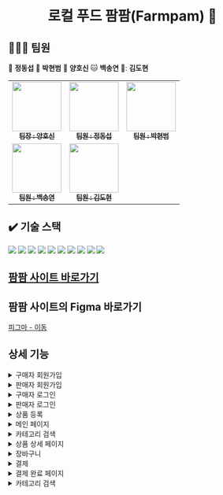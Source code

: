 <h1 align="center">로컬 푸드 팜팜(Farmpam) 🌽 </h1>

## 🧑‍🤝‍🧑 팀원

🐯 **정동섭** 🐶 **박현범** 🐺 **양호신** 🐱 **백송연** 🐧: **김도현**

<table>
  <tbody>
    <tr>
      <td align="center"><a href="https://github.com/Hosae0905"><img src="https://github.com/beyond-sw-camp/be02-2nd-pampam-ecomerce/assets/80888180/71e60cdb-cc1c-4f25-829c-9e6e33d4fd8c" width="100px;" alt=""/><br /><sub><b> 팀장 : 양호신</b></sub></a><br /></td>
      <td align="center"><a href="https://github.com/JungDongSeob"><img src="https://github.com/beyond-sw-camp/be02-2nd-pampam-ecomerce/assets/80888180/d6210ade-6e08-4f1a-a893-a96e064a7c8f" width="100px;" alt=""/><br /><sub><b> 팀원 : 정동섭</b></sub></a><br /></td>
      <td align="center"><a href="https://github.com/ParkHyeonBeom"><img src="https://github.com/beyond-sw-camp/be02-2nd-pampam-ecomerce/assets/80888180/852c7c08-43c8-4aba-bb02-894ad52f7daa" width="100px;" alt=""/><br /><sub><b> 팀원 : 박현범</b></sub></a><br /></td>
     <tr/>
      <td align="center"><a href="https://github.com/SongYeonBaek"><img src="https://github.com/beyond-sw-camp/be02-2nd-pampam-ecomerce/assets/80888180/7db0d8e5-d406-46f3-9164-aa7b23b9a69f" width="100px;" alt=""/><br /><sub><b> 팀원 : 백송연</b></sub></a><br /></td>
      <td align="center"><a href="https://github.com/dohyun0408"><img src="https://github.com/beyond-sw-camp/be02-2nd-pampam-ecomerce/assets/80888180/262aa149-cebf-4e86-a422-29ed9349d745" width="100px;" alt=""/><br /><sub><b> 팀원 : 김도현 </b></sub></a><br /></td>
    </tr>
  </tbody>
</table>

## ✔️ 기술 스택
<img src="https://img.shields.io/badge/html5-E34F26?style=for-the-badge&logo=html5&logoColor=white"> <img src="https://img.shields.io/badge/css-1572B6?style=for-the-badge&logo=css3&logoColor=white"> <img src="https://img.shields.io/badge/javascript-F7DF1E?style=for-the-badge&logo=javascript&logoColor=white"> <img src="https://img.shields.io/badge/vue.js-4FC08D?style=for-the-badge&logo=vue.js&logoColor=white"> <img src="https://img.shields.io/badge/Router-CA4245?style=for-the-badge&logo=Router&logoColor=white"> <img src="https://img.shields.io/badge/SPA-09A3D5?style=for-the-badge&logo=SPA&logoColor=white"> <img src="https://img.shields.io/badge/Github-181717?style=for-the-badge&logo=github&logoColor=white"> <img src="https://img.shields.io/badge/Ubuntu-E95420?style=for-the-badge&logo=Ubuntu&logoColor=white"> <img src="https://img.shields.io/badge/Amazon AWS-232F3E?style=for-the-badge&logo=Amazon AWS&logoColor=white"> <img src="https://img.shields.io/badge/figma-F24E1E?style=for-the-badge&logo=figma&logoColor=white"> <br>


## [팜팜 사이트 바로가기](http://www.localfoodpam.kro.kr/)

## 팜팜 사이트의 Figma 바로가기
<a href="https://www.figma.com/file/iMOfyeYb7iORfHvnz3X2ET/pampam?type=design&node-id=0-1&mode=design&t=7kS13w2HbMWIC0BN-0"> 피그마 - 이동 </a>



## 상세 기능

<details>
    <summary>구매자 회원가입</summary>
  
<p align="center">
<img src="https://github.com/beyond-sw-camp/be02-3rd-pampam-ecomerce/assets/58664027/56c1bbc4-97b5-44a6-a579-e1df3900e243">
</p>

</details>

<details>
    <summary>판매자 회원가입</summary>

<p align="center">
<img src="https://github.com/beyond-sw-camp/be02-3rd-pampam-ecomerce/assets/58664027/4691e181-35bb-41ad-a450-37c36c361e92">
</p>

</details>

<details>
    <summary>구매자 로그인</summary>
  
<p align="center">
<img src="https://github.com/beyond-sw-camp/be02-3rd-pampam-ecomerce/assets/58664027/c43d2ada-59e5-414c-9bb9-04d1f0c468b6">
</p>

</details>

<details>
    <summary>판매자 로그인</summary>

<p align="center">
<img src="https://github.com/beyond-sw-camp/be02-3rd-pampam-ecomerce/assets/58664027/670c7002-1a3e-463f-81f5-04cff2bd4caa">
</p>

</details>

<details>
    <summary>상품 등록</summary>

내용
</details>

<details>
    <summary>메인 페이지</summary>

내용
</details>

<details>
    <summary>카테고리 검색</summary>

내용
</details>

<details>
    <summary>상품 상세 페이지</summary>

내용
</details>

<details>
    <summary>장바구니</summary>

내용
</details>

<details>
    <summary>결제</summary>

내용
</details>

<details>
    <summary>결제 완료 페이지</summary>

내용
</details>

<details>
    <summary>카테고리 검색</summary>

내용
</details>








